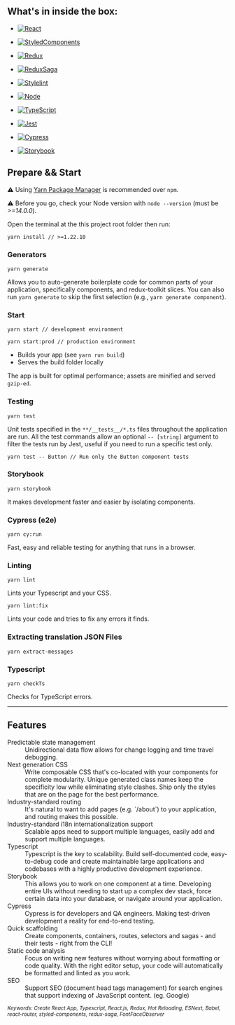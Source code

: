 ## What's in inside the box:

- [![React](https://img.shields.io/badge/React-v17.0.13-007ACC?logo=react)](https://github.com/facebook/react/blob/main/CHANGELOG.md#1702-march-22-2021)

- [![StyledComponents](https://img.shields.io/badge/Styled Components-v5.3.0-007ACC?logo=styled-components)](https://styled-components.com/releases#v5.3.0)

- [![Redux](https://img.shields.io/badge/Redux-v7.2.4-007ACC?logo=redux)](https://newreleases.io/project/npm/react-redux/release/7.2.4)

- [![ReduxSaga](https://img.shields.io/badge/Redux Saga-v1.1.3-007ACC?logo=redux-saga)](https://newreleases.io/project/npm/react-redux/release/7.2.4)

- [![Stylelint](https://img.shields.io/badge/Stylelint-v13.13.1-007ACC?logo=stylelint)](https://stylelint.io/changelog/#13131)

- [![Node](https://img.shields.io/badge/Node-%3E%3D%2014.0.0-brightgreen)](https://nodejs.org/dist/latest-v14.x/docs/api/)

- [![TypeScript](https://img.shields.io/badge/TypeScript-v4.2.2-007ACC?logo=typescript)](https://www.typescriptlang.org/)

- [![Jest](https://img.shields.io/badge/Jest-v26.0.23-C21325?logo=jest)](https://jestjs.io/)

- [![Cypress](https://img.shields.io/badge/Cypress-v8.5.0-C21325?logo=cypress)](https://www.cypress.io/)

- [![Storybook](https://img.shields.io/badge/Storybook-v6.3.8-C21325?logo=storybook)](https://storybook.js.org/)

## Prepare && Start

⚠️ Using [Yarn Package Manager](https://yarnpkg.com) is recommended over `npm`.

⚠️ Before you go, check your Node version with `node --version` (must be _>=14.0.0_).

Open the terminal at the this project root folder then run:

```shell
yarn install // >=1.22.10
```

### Generators

```shell
yarn generate
```

Allows you to auto-generate boilerplate code for common parts of your application, specifically components, and redux-toolkit slices. You can also run `yarn generate` to skip the first selection (e.g., `yarn generate component`).

### Start

```shell
yarn start // development environment
```

```shell
yarn start:prod // production environment
```

- Builds your app (see `yarn run build`)
- Serves the build folder locally

The app is built for optimal performance; assets are minified and served `gzip-ed`.

### Testing

```shell
yarn test
```

Unit tests specified in the `**/__tests__/*.ts` files throughout the application are run.
All the test commands allow an optional `-- [string]` argument to filter the tests run by Jest, useful if you need to run a specific test only.

```shell
yarn test -- Button // Run only the Button component tests
```

### Storybook

```shell
yarn storybook
```

It makes development faster and easier by isolating components.

### Cypress (e2e)

```shell
yarn cy:run
```

Fast, easy and reliable testing for anything that runs in a browser.

### Linting

```shell
yarn lint
```

Lints your Typescript and your CSS.

```shell
yarn lint:fix
```

Lints your code and tries to fix any errors it finds.

### Extracting translation JSON Files

```shell
yarn extract-messages
```

### Typescript

```shell
yarn checkTs
```

Checks for TypeScript errors.

---

## Features

<dl>

  <dt>Predictable state management</dt>

  <dd>Unidirectional data flow allows for change logging and time travel debugging.</dd>

  <dt>Next generation CSS</dt>
  <dd>Write composable CSS that's co-located with your components for complete modularity. Unique generated class names keep the specificity low while eliminating style clashes. Ship only the styles that are on the page for the best performance.</dd>

  <dt>Industry-standard routing</dt>
  <dd>It's natural to want to add pages (e.g. `/about`) to your application, and routing makes this possible.</dd>

  <dt>Industry-standard i18n internationalization support</dt>
  <dd>Scalable apps need to support multiple languages, easily add and support multiple languages.</dd>

  <dt>Typescript</dt>
  <dd>Typescript is the key to scalability. Build self-documented code, easy-to-debug code and create maintainable large applications and codebases with a highly productive development experience.</dd>

  <dt>Storybook</dt>
  <dd>This allows you to work on one component at a time. Developing entire UIs without needing to start up a complex dev stack, force certain data into your database, or navigate around your application.
  </dd>

  <dt>Cypress</dt>
  <dd>Cypress is for developers and QA engineers. Making test-driven development a reality for end-to-end testing.
  </dd>

  <dt>Quick scaffolding</dt>
  <dd>Create components, containers, routes, selectors and sagas - and their tests - right from the CLI!</dd>

  <dt>Static code analysis</dt>
  <dd>Focus on writing new features without worrying about formatting or code quality. With the right editor setup, your code will automatically be formatted and linted as you work.</dd>

  <dt>SEO</dt>
  <dd>Support SEO (document head tags management) for search engines that support indexing of JavaScript content. (eg. Google)</dd>
</dl>

<sub><i>Keywords: Create React App, Typescript, React.js, Redux, Hot Reloading, ESNext, Babel, react-router, styled-components, redux-saga, FontFaceObserver</i></sub>
